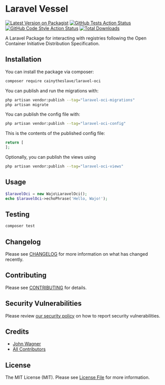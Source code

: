 # Laravel Vessel

[![Latest Version on Packagist](https://img.shields.io/packagist/v/cainytheslave/laravel-oci.svg?style=flat-square)](https://packagist.org/packages/cainytheslave/laravel-oci)
[![GitHub Tests Action Status](https://img.shields.io/github/actions/workflow/status/cainytheslave/laravel-oci/run-tests.yml?branch=main&label=tests&style=flat-square)](https://github.com/cainytheslave/laravel-oci/actions?query=workflow%3Arun-tests+branch%3Amain)
[![GitHub Code Style Action Status](https://img.shields.io/github/actions/workflow/status/cainytheslave/laravel-oci/fix-php-code-style-issues.yml?branch=main&label=code%20style&style=flat-square)](https://github.com/cainytheslave/laravel-oci/actions?query=workflow%3A"Fix+PHP+code+style+issues"+branch%3Amain)
[![Total Downloads](https://img.shields.io/packagist/dt/cainytheslave/laravel-oci.svg?style=flat-square)](https://packagist.org/packages/cainytheslave/laravel-oci)

A Laravel Package for interacting with registries following the Open Container Initiative Distribution Specification.

## Installation

You can install the package via composer:

```bash
composer require cainytheslave/laravel-oci
```

You can publish and run the migrations with:

```bash
php artisan vendor:publish --tag="laravel-oci-migrations"
php artisan migrate
```

You can publish the config file with:

```bash
php artisan vendor:publish --tag="laravel-oci-config"
```

This is the contents of the published config file:

```php
return [
];
```

Optionally, you can publish the views using

```bash
php artisan vendor:publish --tag="laravel-oci-views"
```

## Usage

```php
$laravelOci = new Wajo\LaravelOci();
echo $laravelOci->echoPhrase('Hello, Wajo!');
```

## Testing

```bash
composer test
```

## Changelog

Please see [CHANGELOG](CHANGELOG.md) for more information on what has changed recently.

## Contributing

Please see [CONTRIBUTING](CONTRIBUTING.md) for details.

## Security Vulnerabilities

Please review [our security policy](../../security/policy) on how to report security vulnerabilities.

## Credits

- [John Wagner](https://github.com/cainytheslave)
- [All Contributors](../../contributors)

## License

The MIT License (MIT). Please see [License File](LICENSE.md) for more information.
